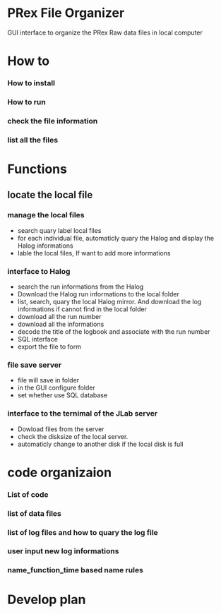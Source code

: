 # PRex File Organizer

GUI interface to organize the PRex Raw data files in local computer

# How to

### How to install 

### How to run

### check the file information 

### list all the files 


# Functions 

## locate the local file 

### manage the local files
* search quary label local files 
* for each individual file, automaticly quary the Halog and display the Halog informations
* lable the local files, If want to add more informations 

### interface to Halog
* search the run informations from the Halog
* Download the Halog run informations to the local folder 
* list, search, quary the local Halog mirror. And download the log informations if cannot find in the local folder
* download all the run number
* download all the informations
* decode the title of the logbook and associate with the run number 
* SQL interface 
* export the file to form

### file save server

* file will save in folder 
* in the GUI configure folder
* set whether use SQL database

### interface to the ternimal of the JLab server

* Dowload files from the server
* check the disksize of the local server. 
* automaticly change to another disk if the local disk is full

# code organizaion

### List of code 

### list of data files 

### list of log files and how to quary the log file

### user input new log informations

### name_function_time based name rules


# Develop plan



